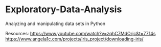 # Exploratory-Data-Analysis
Analyzing and manipulating data sets in Python


Resources: 
https://www.youtube.com/watch?v=zqhC7MdOrjc&t=7714s
https://www.angela1c.com/projects/iris_project/downloading-iris/


